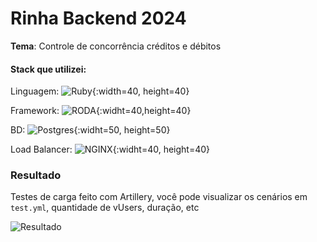 # Rinha Backend 2024

**Tema**: Controle de concorrência créditos e débitos

#### Stack que utilizei:
Linguagem: ![Ruby](https://user-images.githubusercontent.com/25181517/192603745-7d34df9e-7756-4756-a539-6a61badf7a80.png){:width=40, height=40}

Framework: ![RODA](https://camo.githubusercontent.com/9ff418e87af50f4c01494a16949a42438ee1ad84e736122ee9dc434b228de9bc/68747470733a2f2f726f64612e6a6572656d796576616e732e6e65742f696d616765732f726f64612d6c6f676f2e737667){:widht=40,height=40}

BD: ![Postgres](https://user-images.githubusercontent.com/25181517/117208740-bfb78400-adf5-11eb-97bb-09072b6bedfc.png){:widht=50, height=50}

Load Balancer: ![NGINX](https://user-images.githubusercontent.com/25181517/183345125-9a7cd2e6-6ad6-436f-8490-44c903bef84c.png){:widht=40, height=40} 


### Resultado
Testes de carga feito com Artillery, você pode visualizar os cenários em `test.yml`, quantidade de vUsers, duração, etc

![Resultado](https://i.imgur.com/8c66zdS.png)